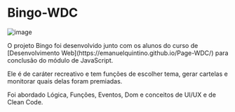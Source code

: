 # Bingo-WDC

<img src="https://emanuelquintino.github.io/Page-WDC/images/screenBingo.png" alt="image">

<p> 
  O projeto Bingo foi desenvolvido junto com os alunos do curso de [Desenvolvimento Web](https://emanuelquintino.github.io/Page-WDC/) para conclusão do módulo de JavaScript.
</p>

<p>
  Ele é de caráter recreativo e tem funções de escolher tema, gerar cartelas e monitorar quais delas foram premiadas.
</p>

<p>
  Foi abordado Lógica, Funções, Eventos, Dom e conceitos de UI/UX e de Clean Code.
</p>
